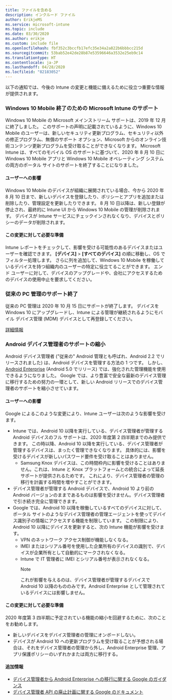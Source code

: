 ```yaml
---
title: ファイルを含める
description: インクルード ファイル
author: ErikjeMS
ms.service: microsoft-intune
ms.topic: include
ms.date: 03/30/2020
ms.author: erikje
ms.custom: include file
ms.openlocfilehash: fbf352c3bccfb17efc35e34a2a822b6bbbcc215d
ms.sourcegitcommit: 53bab52e42de28b87e53596646a3532e25eb9c14
ms.translationtype: HT
ms.contentlocale: ja-JP
ms.lasthandoff: 04/28/2020
ms.locfileid: "82183052"
---
```

以下の通知では、今後の Intune の変更と機能に備えるために役立つ重要な情報が提供されます。

### <a name="microsoft-intune-support-for-windows-10-mobile-ending--3544938--"></a>Windows 10 Mobile 終了のための Microsoft Intune のサポート<!--3544938-->
Windows 10 Mobile の Microsoft メインストリーム サポートは、2019 年 12 月に終了しました。 このサポートの声明に記載されているように、Windows 10 Mobile のユーザーは、新しいセキュリティ更新プログラム、セキュリティ以外の修正プログラム、無償のサポート オプション、Microsoft からのオンライン技術コンテンツ更新プログラムを受け取ることができなくなります。 Microsoft Intune は、すべてのモバイル OS のサポートに基づいて、2020 年 8 月 10 日に Windows 10 Mobile アプリと Windows 10 Mobile オペレーティング システムの両方のポータル サイトのサポートを終了することになりました。

#### <a name="how-does-this-affect-me"></a>ユーザーへの影響
Windows 10 Mobile のデバイスが組織に展開されている場合、今から 2020 年 8 月 10 日まで、新しいデバイスを登録したり、ポリシーとアプリを追加または削除したり、管理設定を更新したりできます。 8 月 10 日以降は、新しい登録が停止され、最終的に Intune UI から Windows 10 Mobile の管理が削除されます。 デバイスが Intune サービスにチェックインされなくなり、デバイスとポリシーのデータが削除されます。  

#### <a name="what-do-i-need-to-do-to-prepare-for-this-change"></a>この変更に対して必要な準備
Intune レポートをチェックして、影響を受ける可能性のあるデバイスまたはユーザーを確認できます。 **[デバイス]**  >  **[すべてのデバイス]** の順に移動し、OS でフィルター処理します。 さらに列を追加して、Windows 10 Mobile を稼働しているデバイスを持つ組織内のユーザーの特定に役立てることができます。 エンド ユーザーに対して、デバイスのアップグレードや、会社にアクセスするためのデバイスの使用中止を要求してください。


### <a name="end-of-support-for-legacy-pc-management"></a>従来の PC 管理のサポート終了

従来の PC 管理は 2020 年 10 月 15 日にサポートが終了します。 デバイスを Windows 10 にアップグレードし、Intune による管理が継続されるようにモバイル デバイス管理 (MDM) デバイスとして再登録してください。

[詳細情報](https://go.microsoft.com/fwlink/?linkid=2107122)


### <a name="decreasing-support-for-android-device-administrator--5857738--"></a>Android デバイス管理者のサポートの縮小<!--5857738-->
Android デバイス管理者 ("従来の" Android 管理とも呼ばれ、Android 2.2 でリリースされました) は、Android デバイスを管理する方法の 1 つです。 しかし、[Android Enterprise](../enrollment/connect-intune-android-enterprise.md) (Android 5.0 でリリース) では、強化された管理機能を使用できるようになりました。 Google では、より豊富で安全な最新のデバイス管理に移行するための努力の一環として、新しい Android リリースでのデバイス管理者のサポートを縮小させています。

#### <a name="how-does-this-affect-me"></a>ユーザーへの影響
Google によるこのような変更により、Intune ユーザーは次のような影響を受けます。  
- Intune では、Android 10 以降を実行している、デバイス管理者が管理する Android デバイスのフル サポートは、2020 年度第 2 四半期までのみ提供できます。 この時以降、Android 10 以降を実行している、デバイス管理者が管理するデバイスは、まったく管理できなくなります。 具体的には、影響を受けるデバイスが新しいパスワード要件を受け取ることはありません。
    - Samsung Knox デバイスは、この時間枠内に影響を受けることはありません。これは、Intune と Knox プラットフォームとの統合によって延長サポートが提供されるためです。 これにより、デバイス管理者の管理の移行を計画する時間を増やすことができます。    
- デバイス管理者が管理する Android デバイスで、Android 10 より前の Android バージョンのままであるものは影響を受けません。デバイス管理者で引き続き完全に管理できます。    
- Google では、Android 10 以降を稼働しているすべてのデバイスに対して、ポータル サイトのようなデバイス管理者の管理エージェントを使ってデバイス識別子の情報にアクセスする機能を制限しています。 この制限により、Android 10 以降にデバイスを更新すると、次の Intune 機能が影響を受けます。  
    - VPN のネットワーク アクセス制御が機能しなくなる。   
    - IMEI またはシリアル番号を使用した企業所有のデバイスの識別で、デバイスが企業所有として自動的にマークされなくなる。  
    - Intune で IT 管理者に IMEI とシリアル番号が表示されなくなる。 
        > [!NOTE]
        > これが影響を与えるのは、デバイス管理者が管理するデバイスで Android 10 以降のもののみです。Android Enterprise として管理されているデバイスには影響しません。 

#### <a name="what-do-i-need-to-do-to-prepare-for-this-change"></a>この変更に対して必要な準備
2020 年度第 3 四半期に予定されている機能の縮小を回避するために、次のことをお勧めします。
- 新しいデバイスをデバイス管理者の管理にオンボードしない。
- デバイスが Android 10 への更新プログラムを受け取ることが予想される場合は、それをデバイス管理者の管理から外し、Android Enterprise 管理、アプリ保護ポリシーのいずれかまたは両方に移行する。

#### <a name="additional-information"></a>追加情報
- [デバイス管理者から Android Enterprise への移行に関する Google のガイダンス](http://static.googleusercontent.com/media/android.com/en/enterprise/static/2016/pdfs/enterprise/Android-Enterprise-Migration-Bluebook_2019.pdf)
- [デバイス管理者 API の廃止計画に関する Google のドキュメント](https://developers.google.com/android/work/device-admin-deprecation)